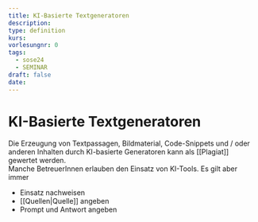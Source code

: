 ```yaml
---
title: KI-Basierte Textgeneratoren
description: 
type: definition
kurs: 
vorlesungnr: 0
tags:
  - sose24
  - SEMINAR
draft: false
date:
---
```

# KI-Basierte Textgeneratoren

Die Erzeugung von Textpassagen, Bildmaterial, Code-Snippets und / oder anderen Inhalten durch KI-basierte Generatoren kann als [[Plagiat]] gewertet werden.  
Manche BetreuerInnen erlauben den Einsatz von KI-Tools. Es gilt aber immer

- Einsatz nachweisen
- [[Quellen|Quelle]] angeben
- Prompt und Antwort angeben